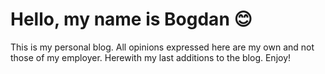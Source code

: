 # Hello, my name is Bogdan 😊
This is my personal blog.
All opinions expressed here are my own and not those of my employer.
Herewith my last additions to the blog.
Enjoy!